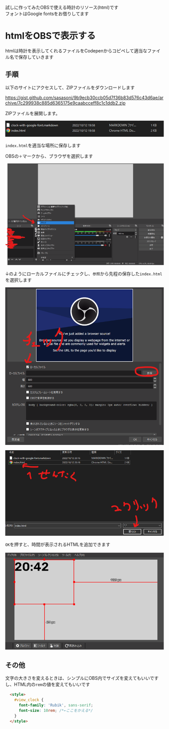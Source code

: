 試しに作ってみたOBSで使える時計のリソース(html)です  
フォントはGoogle fontsをお借りしてます

# htmlをOBSで表示する

htmlは時計を表示してくれるファイルをCodepenからコピペして適当なファイル名で保存していきます

## 手順

以下のサイトにアクセスして、ZIPファイルをダウンロードします

https://gist.github.com/sasasoni/9b9ecb30ccb05d7f36b83d576c43d6ae/archive/7c299938c885d6365175e9caabcceff8c1c1ddb2.zip

ZIPファイルを展開します。


![img](assets/usage1.png)

`index.html`を適当な場所に保存します

OBSの`＋`マークから、ブラウザを選択します

![img](assets/usage2.png)

↓のようにローカルファイルにチェックし、`参照`から先程の保存した`index.html`を選択します

![img](assets/usage3.png)

![img](assets/usage4.png)

`OK`を押すと、時間が表示されるHTMLを追加できます

![img](assets/usage5.png)

## その他

文字の大きさを変えるときは、シンプルにOBS内でサイズを変えてもいいですし、HTML内の`rem`の値を変えてもいいです

```html
  <style>
    #view_clock {
      font-family: 'Rubik', sans-serif;
      font-size: 10rem; /*←ここをかえる*/
    }
  </style>
```